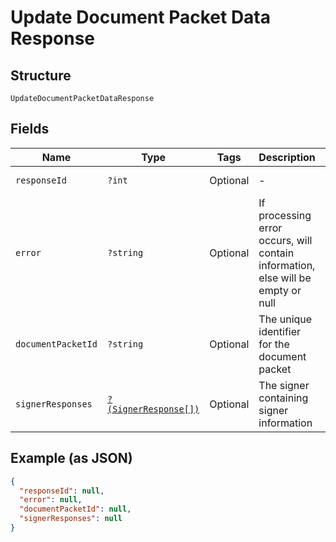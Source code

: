 
# Update Document Packet Data Response

## Structure

`UpdateDocumentPacketDataResponse`

## Fields

| Name | Type | Tags | Description | Getter | Setter |
|  --- | --- | --- | --- | --- | --- |
| `responseId` | `?int` | Optional | - | getResponseId(): ?int | setResponseId(?int responseId): void |
| `error` | `?string` | Optional | If processing error occurs, will contain information, else will be empty or null | getError(): ?string | setError(?string error): void |
| `documentPacketId` | `?string` | Optional | The unique identifier for the document packet | getDocumentPacketId(): ?string | setDocumentPacketId(?string documentPacketId): void |
| `signerResponses` | [`?(SignerResponse[])`](../../doc/models/signer-response.md) | Optional | The signer containing signer information | getSignerResponses(): ?array | setSignerResponses(?array signerResponses): void |

## Example (as JSON)

```json
{
  "responseId": null,
  "error": null,
  "documentPacketId": null,
  "signerResponses": null
}
```

